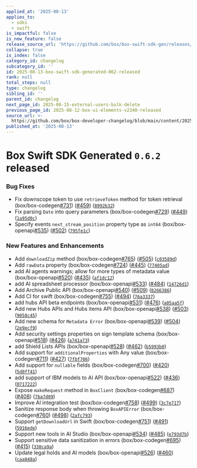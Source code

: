 ```yaml
---
applied_at: '2025-08-13'
applies_to:
  - sdks
  - swift
is_impactful: false
is_new_feature: false
release_source_url: 'https://github.com/box/box-swift-sdk-gen/releases/tag/0.6.2'
collapse: true
is_index: false
category_id: changelog
subcategory_id: ''
id: 2025-08-13-box-swift-sdk-generated-062-released
rank: null
total_steps: null
type: changelog
sibling_id: ''
parent_id: changelog
next_page_id: 2025-08-15-external-users-bulk-delete
previous_page_id: 2025-08-12-box-ui-elements-v2340-released
source_url: >-
  https://github.com/box/box-developer-changelog/blob/main/content/2025/08-13-box-swift-sdk-generated-062-released.md
published_at: '2025-08-13'
---
```

# Box Swift SDK Generated `0.6.2` released

### Bug Fixes

* Fix downscope token to use `retrieveToken` method for token retrieval (box/box-codegen[#731][1]) ([#459][2]) ([`8992b32`][3])
* Fix parsing `Date` into query parameters (box/box-codegen[#729][4]) ([#449][5]) ([`1a95d0c`][6])
* Specify events `next_stream_position` property type as `int64` (box/box-openapi[#535][7]) ([#502][8]) ([`795fe1c`][9])

### New Features and Enhancements

* Add `downloadZip` method (box/box-codegen[#765][10]) ([#505][11]) ([`c03589d`][12])
* Add `rawData` property (box/box-codegen[#724][13]) ([#445][14]) ([`77405ad`][15])
* add AI agents warnings; allow for more types of metadata value (box/box-openapi[#520][16]) ([#435][17]) ([`af1dc12`][18])
* add AI spreadsheet processor (box/box-openapi[#533][19]) ([#484][20]) ([`14726d1`][21])
* Add Archive Public API (box/box-openapi[#540][22]) ([#509][23]) ([`8266386`][24])
* Add CI for swift (box/box-codegen[#755][25]) ([#494][26]) ([`76a3337`][27])
* add hubs API beta endpoints (box/box-openapi[#531][28]) ([#476][29]) ([`a05aa5f`][30])
* Add new Hubs APIs and Hubs items API (box/box-openapi[#538][31]) ([#503][32]) ([`9058c45`][33])
* Add new schema for `Metadata Error` (box/box-openapi[#539][34]) ([#504][35]) ([`2e9ecf9`][36])
* Add security settings properties on sign template schema (box/box-openapi[#518][37]) ([#426][38]) ([`a741a73`][39])
* add Shield Lists APIs (box/box-openapi[#528][40]) ([#462][41]) ([`b5993b0`][42])
* Add support for `additionalProperties` with Any value (box/box-codegen[#711][43]) ([#427][44]) ([`7fbf706`][45])
* Add support for `nullable` fields (box/box-codegen[#700][46]) ([#420][47]) ([`5d0ff41`][48])
* add support of IBM models to AI API (box/box-openapi[#522][49]) ([#436][50]) ([`0717222`][51])
* Expose `makeRequest` method in `BoxClient` (box/box-codegen[#687][52]) ([#408][53]) ([`7ba7d09`][54])
* Improve AI integration test (box/box-codegen[#758][55]) ([#499][56]) ([`3c7e717`][57])
* Sanitize response body when throwing `BoxAPIError` (box/box-codegen[#760][58]) ([#498][59]) ([`2afc793`][60])
* Support `getDownloadUrl` in Swift (box/box-codegen[#751][61]) ([#491][62]) ([`5916ede`][63])
* Support new tools in AI Studio (box/box-openapi[#534][64]) ([#485][65]) ([`e793d7b`][66])
* Support sensitive data sanitization in errors (box/box-codegen[#695][67]) ([#415][68]) ([`330ca9a`][69])
* Update legal holds and AI models (box/box-openapi[#526][70]) ([#460][71]) ([`caa848a`][72])

[1]: https://github.com/box/box-swift-sdk-gen/issues/731

[2]: https://github.com/box/box-swift-sdk-gen/issues/459

[3]: https://github.com/box/box-swift-sdk-gen/commit/8992b32e9dd058fc77b4d68418da81b162aea315

[4]: https://github.com/box/box-swift-sdk-gen/issues/729

[5]: https://github.com/box/box-swift-sdk-gen/issues/449

[6]: https://github.com/box/box-swift-sdk-gen/commit/1a95d0c80e0bd29dc1b467e7e98e6f5e6196ddfb

[7]: https://github.com/box/box-swift-sdk-gen/issues/535

[8]: https://github.com/box/box-swift-sdk-gen/issues/502

[9]: https://github.com/box/box-swift-sdk-gen/commit/795fe1c7f0aa6074145b675fce4dd8e1432b0a64

[10]: https://github.com/box/box-swift-sdk-gen/issues/765

[11]: https://github.com/box/box-swift-sdk-gen/issues/505

[12]: https://github.com/box/box-swift-sdk-gen/commit/c03589d6add3ee6d548f10b5380031cd38284e42

[13]: https://github.com/box/box-swift-sdk-gen/issues/724

[14]: https://github.com/box/box-swift-sdk-gen/issues/445

[15]: https://github.com/box/box-swift-sdk-gen/commit/77405adc986adb8a1ce3bcff051ea8c481dbfd9d

[16]: https://github.com/box/box-swift-sdk-gen/issues/520

[17]: https://github.com/box/box-swift-sdk-gen/issues/435

[18]: https://github.com/box/box-swift-sdk-gen/commit/af1dc12763f9a84691573fd3ba8307925fc017d6

[19]: https://github.com/box/box-swift-sdk-gen/issues/533

[20]: https://github.com/box/box-swift-sdk-gen/issues/484

[21]: https://github.com/box/box-swift-sdk-gen/commit/14726d1952f5ddb2414f723a0b18fa5226269a64

[22]: https://github.com/box/box-swift-sdk-gen/issues/540

[23]: https://github.com/box/box-swift-sdk-gen/issues/509

[24]: https://github.com/box/box-swift-sdk-gen/commit/82663868c61a31f43b229c6f24e29737913662a0

[25]: https://github.com/box/box-swift-sdk-gen/issues/755

[26]: https://github.com/box/box-swift-sdk-gen/issues/494

[27]: https://github.com/box/box-swift-sdk-gen/commit/76a3337bed9bfc4629ec7dcb9af86bec4aa710f3

[28]: https://github.com/box/box-swift-sdk-gen/issues/531

[29]: https://github.com/box/box-swift-sdk-gen/issues/476

[30]: https://github.com/box/box-swift-sdk-gen/commit/a05aa5fe2aaade1d7bdd7acb90c82fcb3a3bf262

[31]: https://github.com/box/box-swift-sdk-gen/issues/538

[32]: https://github.com/box/box-swift-sdk-gen/issues/503

[33]: https://github.com/box/box-swift-sdk-gen/commit/9058c45c0bcd3e7f294a1bedac151637001aec63

[34]: https://github.com/box/box-swift-sdk-gen/issues/539

[35]: https://github.com/box/box-swift-sdk-gen/issues/504

[36]: https://github.com/box/box-swift-sdk-gen/commit/2e9ecf9477854656958b715674b8aa0413508d31

[37]: https://github.com/box/box-swift-sdk-gen/issues/518

[38]: https://github.com/box/box-swift-sdk-gen/issues/426

[39]: https://github.com/box/box-swift-sdk-gen/commit/a741a7305e2b2d174bc325e35ea9b77548a38095

[40]: https://github.com/box/box-swift-sdk-gen/issues/528

[41]: https://github.com/box/box-swift-sdk-gen/issues/462

[42]: https://github.com/box/box-swift-sdk-gen/commit/b5993b096b4fceb77301f76eba1c17225b2844d6

[43]: https://github.com/box/box-swift-sdk-gen/issues/711

[44]: https://github.com/box/box-swift-sdk-gen/issues/427

[45]: https://github.com/box/box-swift-sdk-gen/commit/7fbf7069eff66afddc328066f8aeb7321b249eea

[46]: https://github.com/box/box-swift-sdk-gen/issues/700

[47]: https://github.com/box/box-swift-sdk-gen/issues/420

[48]: https://github.com/box/box-swift-sdk-gen/commit/5d0ff414b325db92db44c580cebb5636ab33553f

[49]: https://github.com/box/box-swift-sdk-gen/issues/522

[50]: https://github.com/box/box-swift-sdk-gen/issues/436

[51]: https://github.com/box/box-swift-sdk-gen/commit/071722246402e0ec2439ae1e5e3d26bca45a049f

[52]: https://github.com/box/box-swift-sdk-gen/issues/687

[53]: https://github.com/box/box-swift-sdk-gen/issues/408

[54]: https://github.com/box/box-swift-sdk-gen/commit/7ba7d091b0c832276daa571fad2a7db75469676d

[55]: https://github.com/box/box-swift-sdk-gen/issues/758

[56]: https://github.com/box/box-swift-sdk-gen/issues/499

[57]: https://github.com/box/box-swift-sdk-gen/commit/3c7e717c6ca076caf1a963b3f60d3bd88f8c4bff

[58]: https://github.com/box/box-swift-sdk-gen/issues/760

[59]: https://github.com/box/box-swift-sdk-gen/issues/498

[60]: https://github.com/box/box-swift-sdk-gen/commit/2afc7936dac87dee22adff3e22def92913f5854c

[61]: https://github.com/box/box-swift-sdk-gen/issues/751

[62]: https://github.com/box/box-swift-sdk-gen/issues/491

[63]: https://github.com/box/box-swift-sdk-gen/commit/5916ede7454a1926de195e77b9a158c2af0fae2b

[64]: https://github.com/box/box-swift-sdk-gen/issues/534

[65]: https://github.com/box/box-swift-sdk-gen/issues/485

[66]: https://github.com/box/box-swift-sdk-gen/commit/e793d7b3a03e8d58ce6adb63a894a0330ae154d1

[67]: https://github.com/box/box-swift-sdk-gen/issues/695

[68]: https://github.com/box/box-swift-sdk-gen/issues/415

[69]: https://github.com/box/box-swift-sdk-gen/commit/330ca9ad17cbc79c93ffb114fd56c09a41f92694

[70]: https://github.com/box/box-swift-sdk-gen/issues/526

[71]: https://github.com/box/box-swift-sdk-gen/issues/460

[72]: https://github.com/box/box-swift-sdk-gen/commit/caa848ac977c7fedeacbe018339d27b9d948bb1e